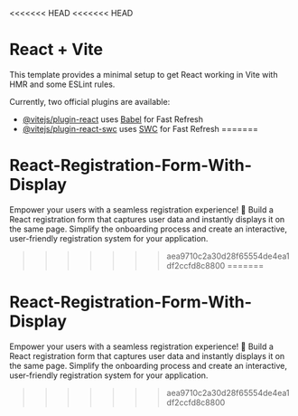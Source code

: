 <<<<<<< HEAD
<<<<<<< HEAD
# React + Vite

This template provides a minimal setup to get React working in Vite with HMR and some ESLint rules.

Currently, two official plugins are available:

- [@vitejs/plugin-react](https://github.com/vitejs/vite-plugin-react/blob/main/packages/plugin-react/README.md) uses [Babel](https://babeljs.io/) for Fast Refresh
- [@vitejs/plugin-react-swc](https://github.com/vitejs/vite-plugin-react-swc) uses [SWC](https://swc.rs/) for Fast Refresh
=======
# React-Registration-Form-With-Display
Empower your users with a seamless registration experience! 🚀 Build a React registration form that captures user data and instantly displays it on the same page. Simplify the onboarding process and create an interactive, user-friendly registration system for your application.
>>>>>>> aea9710c2a30d28f65554de4ea1df2ccfd8c8800
=======
# React-Registration-Form-With-Display
Empower your users with a seamless registration experience! 🚀 Build a React registration form that captures user data and instantly displays it on the same page. Simplify the onboarding process and create an interactive, user-friendly registration system for your application.
>>>>>>> aea9710c2a30d28f65554de4ea1df2ccfd8c8800
